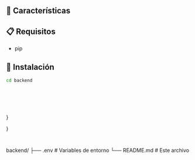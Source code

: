 ## 🚀 Características


## 📋 Requisitos

- pip

## 🔧 Instalación

```bash
cd backend
```

```bash
```

```bash
```

```bash
```


```bash
```

```bash
```



}

}

```


```
backend/
├── .env                  # Variables de entorno
└── README.md            # Este archivo
```










